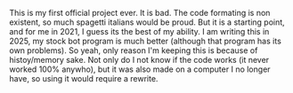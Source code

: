 This is my first official project ever. It is bad. The code formating is non existent, so much spagetti italians would be proud. But it is a starting point, and for me in 2021, I guess its the best of my ability. I am writing this in 2025, my stock bot program is much better (although that program has its own problems). So yeah, only reason I'm keeping this is because of histoy/memory sake. Not only do I not know if the code works (it never worked 100% anywho), but it was also made on a computer I no longer have, so using it would require a rewrite.
